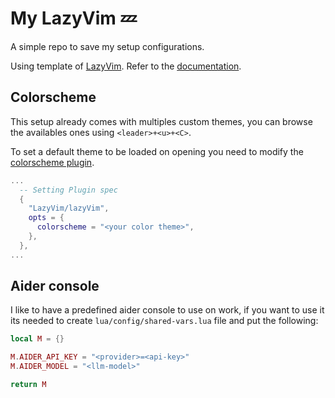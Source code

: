 # My LazyVim 💤

A simple repo to save my setup configurations.

Using template of [LazyVim](https://github.com/LazyVim/LazyVim).
Refer to the [documentation](https://lazyvim.github.io/installation).

## Colorscheme

This setup already comes with multiples custom themes, you can browse the availables ones using `<leader>+<u>+<C>`.

To set a default theme to be loaded on opening you need to modify the [colorscheme plugin](./lua/plugins/colorscheme.lua).

```lua
...
  -- Setting Plugin spec
  {
    "LazyVim/lazyVim",
    opts = {
      colorscheme = "<your color theme>",
    },
  },
...
```

## Aider console

I like to have a predefined aider console to use on work, if you want to use it its needed to create `lua/config/shared-vars.lua` file and put the following:

```lua
local M = {}

M.AIDER_API_KEY = "<provider>=<api-key>"
M.AIDER_MODEL = "<llm-model>"

return M
```
